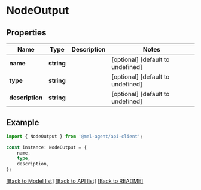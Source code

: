 # NodeOutput


## Properties

Name | Type | Description | Notes
------------ | ------------- | ------------- | -------------
**name** | **string** |  | [optional] [default to undefined]
**type** | **string** |  | [optional] [default to undefined]
**description** | **string** |  | [optional] [default to undefined]

## Example

```typescript
import { NodeOutput } from '@mel-agent/api-client';

const instance: NodeOutput = {
    name,
    type,
    description,
};
```

[[Back to Model list]](../README.md#documentation-for-models) [[Back to API list]](../README.md#documentation-for-api-endpoints) [[Back to README]](../README.md)
